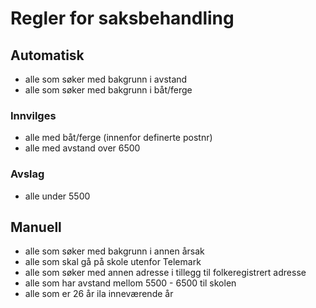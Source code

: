 # Regler for saksbehandling

## Automatisk
- alle som søker med bakgrunn i avstand
- alle som søker med bakgrunn i båt/ferge

### Innvilges
- alle med båt/ferge (innenfor definerte postnr)
- alle med avstand over 6500

### Avslag
- alle under 5500

## Manuell
- alle som søker med bakgrunn i annen årsak
- alle som skal gå på skole utenfor Telemark
- alle som søker med annen adresse i tillegg til folkeregistrert adresse
- alle som har avstand mellom 5500 - 6500 til skolen
- alle som er 26 år ila inneværende år
